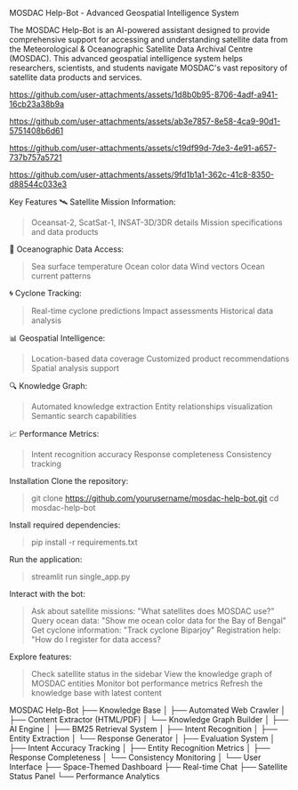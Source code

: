 MOSDAC Help-Bot - Advanced Geospatial Intelligence System


The MOSDAC Help-Bot is an AI-powered assistant designed to provide comprehensive support for accessing and understanding satellite data from the Meteorological & Oceanographic Satellite Data Archival Centre (MOSDAC). This advanced geospatial intelligence system helps researchers, scientists, and students navigate MOSDAC's vast repository of satellite data products and services.

https://github.com/user-attachments/assets/1d8b0b95-8706-4adf-a941-16cb23a38b9a

https://github.com/user-attachments/assets/ab3e7857-8e58-4ca9-90d1-5751408b6d61

https://github.com/user-attachments/assets/c19df99d-7de3-4e91-a657-737b757a5721

https://github.com/user-attachments/assets/9fd1b1a1-362c-41c8-8350-d88544c033e3

Key Features
🛰️ Satellite Mission Information: 
> Oceansat-2, ScatSat-1, INSAT-3D/3DR details
> Mission specifications and data products

🌊 Oceanographic Data Access:
>Sea surface temperature
>Ocean color data
>Wind vectors
>Ocean current patterns

🌀 Cyclone Tracking:

>Real-time cyclone predictions
>Impact assessments
>Historical data analysis


📊 Geospatial Intelligence:
>Location-based data coverage
>Customized product recommendations
>Spatial analysis support

🔍 Knowledge Graph:
>Automated knowledge extraction
>Entity relationships visualization
>Semantic search capabilities

📈 Performance Metrics:
>Intent recognition accuracy
>Response completeness
>Consistency tracking

Installation
Clone the repository: 
>git clone https://github.com/yourusername/mosdac-help-bot.git
>cd mosdac-help-bot

Install required dependencies:
>pip install -r requirements.txt

Run the application:
>streamlit run single_app.py

Interact with the bot:
>Ask about satellite missions: "What satellites does MOSDAC use?"
>Query ocean data: "Show me ocean color data for the Bay of Bengal"
>Get cyclone information: "Track cyclone Biparjoy"
>Registration help: "How do I register for data access?

Explore features:
>Check satellite status in the sidebar
>View the knowledge graph of MOSDAC entities
>Monitor bot performance metrics
>Refresh the knowledge base with latest content


MOSDAC Help-Bot
├── Knowledge Base
│   ├── Automated Web Crawler
│   ├── Content Extractor (HTML/PDF)
│   └── Knowledge Graph Builder
│
├── AI Engine
│   ├── BM25 Retrieval System
│   ├── Intent Recognition
│   ├── Entity Extraction
│   └── Response Generator
│
├── Evaluation System
│   ├── Intent Accuracy Tracking
│   ├── Entity Recognition Metrics
│   ├── Response Completeness
│   └── Consistency Monitoring
│
└── User Interface
    ├── Space-Themed Dashboard
    ├── Real-time Chat
    ├── Satellite Status Panel
    └── Performance Analytics

